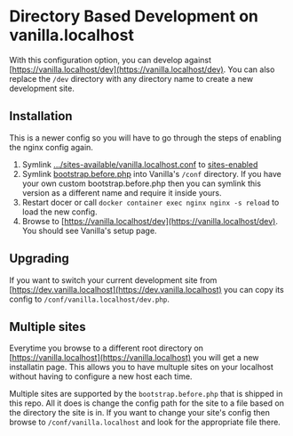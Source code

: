 # Directory Based Development on vanilla.localhost

With this configuration option, you can develop against [https://vanilla.localhost/dev](https://vanilla.localhost/dev). You can also replace the `/dev` directory with any directory name to create a new development site.

## Installation

This is a newer config so you will have to go through the steps of enabling the nginx config again.

1. Symlink [.../sites-available/vanilla.localhost.conf](../resources/etc/nginx/sites-available/vanilla.localhost.conf) to [sites-enabled](../resources/etc/nginx/sites-enabled)
2. Symlink [bootstrap.before.php](../bootstrap.before.php) into Vanilla's `/conf` directory. If you have your own custom bootstrap.before.php then you can symlink this version as a different name and require it inside yours.
3. Restart docer or call `docker container exec nginx nginx -s reload` to load the new config.
4. Browse to [https://vanilla.localhost/dev](https://vanilla.localhost/dev). You should see Vanilla's setup page.

## Upgrading

If you want to switch your current development site from [https://dev.vanilla.localhost](https://dev.vanilla.localhost) you can copy its config to `/conf/vanilla.localhost/dev.php`.

## Multiple sites

Everytime you browse to a different root directory on [https://vanilla.localhost](https://vanilla.localhost) you will get a new installatin page. This allows you to have multuple sites on your localhost without having to configure a new host each time.

Multiple sites are supported by the `bootstrap.before.php` that is shipped in this repo. All it does is change the config path for the site to a file based on the directory the site is in. If you want to change your site's config then browse to `/conf/vanilla.localhost` and look for the appropriate file there.